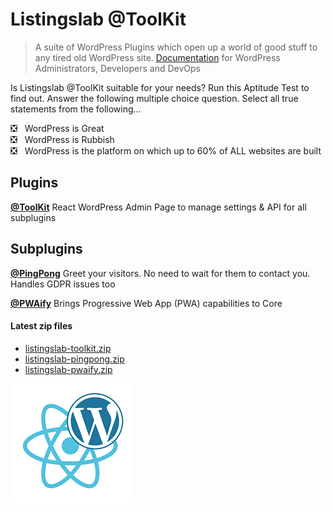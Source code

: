 # Listingslab @ToolKit

> A suite of WordPress Plugins which open up a world of good stuff to any tired old WordPress site. [Documentation](./docs) for WordPress Administrators, Developers and DevOps

Is Listingslab @ToolKit suitable for your needs? Run this Aptitude Test to find out. Answer the following multiple choice question. Select all true statements from the following... 
  
:negative_squared_cross_mark: &nbsp;&nbsp;WordPress is Great  
:negative_squared_cross_mark: &nbsp;&nbsp;WordPress is Rubbish  
:negative_squared_cross_mark: &nbsp;&nbsp;WordPress is the platform on which up to 60% of ALL websites are built

## Plugins

__[@ToolKit](https://github.com/listingslab-software/toolkit/raw/master/wp-content/plugins/listingslab-toolkit.zip)__ React WordPress Admin Page to manage settings & API for all subplugins

## Subplugins

__[@PingPong](https://github.com/listingslab-software/toolkit/raw/master/wp-content/plugins/listingslab-pingpong.zip)__ Greet your visitors. No need to wait for them to contact you. Handles GDPR issues too

__[@PWAify](https://github.com/listingslab-software/toolkit/raw/master/wp-content/plugins/listingslab-pwaify.zip)__ Brings Progressive Web App (PWA) capabilities to Core


#### Latest zip files

- [listingslab-toolkit.zip](https://github.com/listingslab-software/toolkit/raw/master/wp-content/plugins/listingslab-toolkit.zip)
- [listingslab-pingpong.zip](https://github.com/listingslab-software/toolkit/raw/master/wp-content/plugins/listingslab-pingpong.zip)
- [listingslab-pwaify.zip](https://github.com/listingslab-software/toolkit/raw/master/wp-content/plugins/listingslab-pwaify.zip)

![Listingslab @ToolKit](./docs/png/react_wordpress.png)